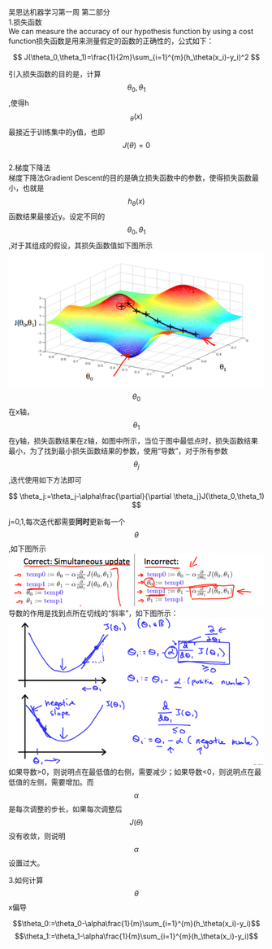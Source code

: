 吴恩达机器学习第一周 第二部分  
1.损失函数  
We can measure the accuracy of our hypothesis function by using a cost function损失函数是用来测量假定的函数的正确性的，公式如下：


$$
J(\theta_0,\theta_1)=\frac{1}{2m}\sum_{i=1}^{m}(h_\theta(x_i)-y_i)^2
$$


引入损失函数的目的是，计算$$\theta_0,\theta_1$$,使得h$$_\theta(x)$$最接近于训练集中的y值，也即$$J(\theta)=0$$  
2.梯度下降法  
梯度下降法Gradient Descent的目的是确立损失函数中的参数，使得损失函数最小，也就是$$h_\theta(x)$$函数结果最接近y。设定不同的$$\theta_0,\theta_1$$,对于其组成的假设，其损失函数值如下图所示  
![](2.png)  
$$\theta_0$$在x轴，$$\theta_1$$在y轴，损失函数结果在z轴，如图中所示，当位于图中最低点时，损失函数结果最小，为了找到最小损失函数结果的参数，使用“导数”，对于所有参数$$\theta_j$$,迭代使用如下方法即可  

$$
\theta_j:=\theta_j-\alpha\frac{\partial}{\partial \theta_j}J(\theta_0,\theta_1)
$$
  
j=0,1,每次迭代都需要**同时**更新每一个$$\theta$$,如下图所示  
![](3.png)  
导数的作用是找到点所在切线的“斜率”，如下图所示：  
![](4.png) 如果导数&gt;0，则说明点在最低值的右侧，需要减少；如果导数&lt;0，则说明点在最低值的左侧，需要增加。而$$\alpha$$是每次调整的步长，如果每次调整后$$J(\theta)$$没有收敛，则说明$$\alpha$$设置过大。

3.如何计算$$\theta$$x偏导

$$\theta_0:=\theta_0-\alpha\frac{1}{m}\sum_{i=1}^{m}(h_\theta(x_i)-y_i)$$
$$\theta_1:=\theta_1-\alpha\frac{1}{m}\sum_{i=1}^{m}(h_\theta(x_i)-y_i)$$

